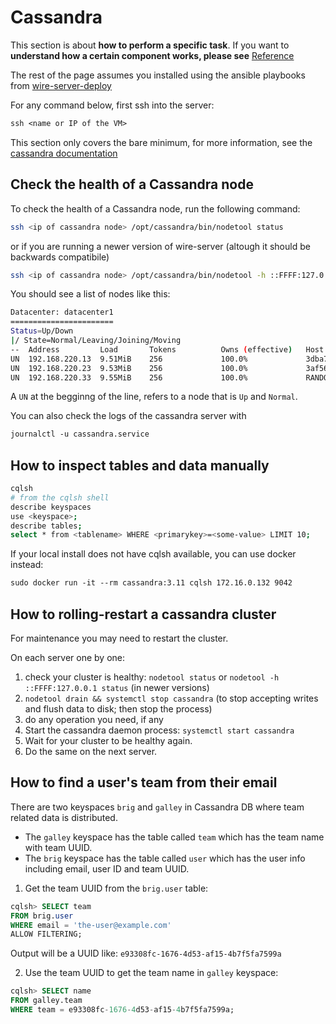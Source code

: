 # Cassandra

This section is about **how to perform a specific task**. If you want to **understand how a certain component works, please see** [Reference](../../understand/README.md#understand)

The rest of the page assumes you installed using the ansible playbooks from [wire-server-deploy](https://github.com/wireapp/wire-server-deploy/tree/master/ansible)

For any command below, first ssh into the server:

```default
ssh <name or IP of the VM>
```

This section only covers the bare minimum, for more information, see the [cassandra
documentation](https://cassandra.apache.org/doc/latest/)

<a id="check-the-health-of-a-cassandra-node"></a>

## Check the health of a Cassandra node

To check the health of a Cassandra node, run the following command:

```sh
ssh <ip of cassandra node> /opt/cassandra/bin/nodetool status
```

or if you are running a newer version of wire-server (altough it should be backwards compatibile)

```sh
ssh <ip of cassandra node> /opt/cassandra/bin/nodetool -h ::FFFF:127.0.0.1 status
```

You should see a list of nodes like this:

```sh
Datacenter: datacenter1
=======================
Status=Up/Down
|/ State=Normal/Leaving/Joining/Moving
--  Address         Load       Tokens          Owns (effective)   Host ID                                Rack
UN  192.168.220.13  9.51MiB    256             100.0%             3dba71c8-eea7-4e35-8f35-4386e7944894   rack1
UN  192.168.220.23  9.53MiB    256             100.0%             3af56f1f-7685-4b5b-b73f-efdaa371e96e   rack1
UN  192.168.220.33  9.55MiB    256             100.0%             RANDOMLY-MADE-UUID-GOES-INTHISPLACE!   rack1
```

A `UN` at the begginng of the line, refers to a node that is `Up` and `Normal`.

You can also check the logs of the cassandra server with

```default
journalctl -u cassandra.service
```

## How to inspect tables and data manually

```sh
cqlsh
# from the cqlsh shell
describe keyspaces
use <keyspace>;
describe tables;
select * from <tablename> WHERE <primarykey>=<some-value> LIMIT 10;
```

If your local install does not have cqlsh available, you can use docker instead:

```default
sudo docker run -it --rm cassandra:3.11 cqlsh 172.16.0.132 9042
```

## How to rolling-restart a cassandra cluster

For maintenance you may need to restart the cluster.

On each server one by one:

1. check your cluster is healthy: `nodetool status` or `nodetool -h ::FFFF:127.0.0.1 status` (in newer versions)
2. `nodetool drain && systemctl stop cassandra` (to stop accepting writes and flush data to disk; then stop the process)
3. do any operation you need, if any
4. Start the cassandra daemon process: `systemctl start cassandra`
5. Wait for your cluster to be healthy again.
6. Do the same on the next server.

## How to find a user's team from their email

There are two keyspaces `brig` and `galley` in Cassandra DB where team related data is distributed.

- The `galley` keyspace has the table called `team` which has the team name with team UUID.
- The `brig` keyspace has the table called `user` which has the user info including email, user ID and team UUID.

1. Get the team UUID from the `brig.user` table:

```sql
cqlsh> SELECT team
FROM brig.user
WHERE email = 'the-user@example.com'
ALLOW FILTERING;
```

Output will be a UUID like: `e93308fc-1676-4d53-af15-4b7f5fa7599a`

2. Use the team UUID to get the team name in `galley` keyspace:

```sql
cqlsh> SELECT name
FROM galley.team
WHERE team = e93308fc-1676-4d53-af15-4b7f5fa7599a;
```
